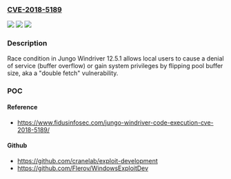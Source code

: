 ### [CVE-2018-5189](https://cve.mitre.org/cgi-bin/cvename.cgi?name=CVE-2018-5189)
![](https://img.shields.io/static/v1?label=Product&message=n%2Fa&color=blue)
![](https://img.shields.io/static/v1?label=Version&message=n%2Fa&color=blue)
![](https://img.shields.io/static/v1?label=Vulnerability&message=n%2Fa&color=brighgreen)

### Description

Race condition in Jungo Windriver 12.5.1 allows local users to cause a denial of service (buffer overflow) or gain system privileges by flipping pool buffer size, aka a "double fetch" vulnerability.

### POC

#### Reference
- https://www.fidusinfosec.com/jungo-windriver-code-execution-cve-2018-5189/

#### Github
- https://github.com/cranelab/exploit-development
- https://github.com/Flerov/WindowsExploitDev

